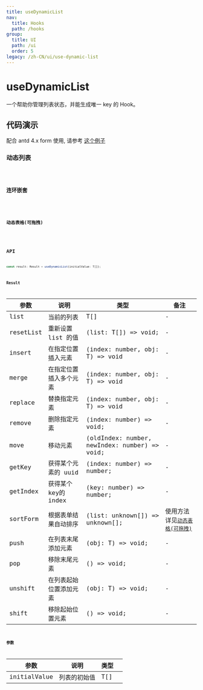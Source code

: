 ```yaml
---
title: useDynamicList
nav:
  title: Hooks
  path: /hooks
group:
  title: UI
  path: /ui
  order: 5
legacy: /zh-CN/ui/use-dynamic-list
---
```


# useDynamicList

一个帮助你管理列表状态，并能生成唯一 key 的 Hook。

## 代码演示

配合 antd 4.x form 使用, 请参考 [这个例子](https://codesandbox.io/s/beautiful-sound-xpc2v?file=/App.tsx)

### 动态列表

<code src="./demo/demo1.tsx" />

### 连环嵌套

<code src="./demo/demo2.tsx" />

### 动态表格(可拖拽)

<code src="./demo/demo3.tsx" />

## API

```typescript
const result: Result = useDynamicList(initialValue: T[]);
```

### Result

| 参数         | 说明         | 类型                 |  备注            |
|--------------|--------------|----------------------|---------------|
| list      | 当前的列表 | T[]              | - |
| resetList  | 重新设置 list 的值     | (list: T[]) => void;          | - |
| insert        | 在指定位置插入元素 | (index: number, obj: T) => void                | - |
| merge         | 在指定位置插入多个元素 | (index: number, obj: T) => void | - |
| replace          | 替换指定元素         | (index: number, obj: T) => void          | - |
| remove   | 删除指定元素     | (index: number) => void;          | - |
| move | 移动元素     | (oldIndex: number, newIndex: number) => void;          | - |
| getKey  | 获得某个元素的 uuid     | (index: number) => number;           | - |
| getIndex  | 获得某个key的 index     | (key: number) => number;           | - |
| sortForm  | 根据表单结果自动排序     | (list: unknown[]) => unknown[];           | 使用方法详见[`动态表格(可拖拽)`](#动态表格可拖拽) |
| push  | 在列表末尾添加元素     | (obj: T) => void;          | - |
| pop  | 移除末尾元素     | () => void;          | - |
| unshift  | 在列表起始位置添加元素    | (obj: T) => void;          | - |
| shift  | 移除起始位置元素     | () => void;          | - |

### 参数

| 参数         | 说明         | 类型                 |   |
|--------------|--------------|----------------------|---|
| initialValue      | 列表的初始值 | T[]              |   |
